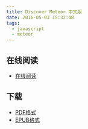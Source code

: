 ```yaml
---
title: Discover Meteor 中文版
date: 2016-05-03 15:32:48
tags:
  - javascript
  - meteor
---
```


<!--more-->

## 在线阅读 ##

* [在线阅读](http://wiki.jikexueyuan.com/project/discover-meteor/)

## 下载 ##

+ [PDF格式](http://wiki.jikexueyuan.com/download/discover-meteor/pdf/)
+ [EPUB格式](http://wiki.jikexueyuan.com/download/discover-meteor/epub/)
